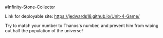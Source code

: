 #Infinity-Stone-Collector

Link for deployable site: https://jedwards18.github.io/Unit-4-Game/

Try to match your number to Thanos's number, and prevent him from wiping out half the population of the universe!
